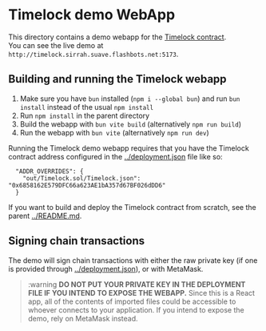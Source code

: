 # Timelock demo WebApp

This directory contains a demo webapp for the [Timelock contract](../src/examples/Timelock.sol).  
You can see the live demo at `http://timelock.sirrah.suave.flashbots.net:5173`.  

## Building and running the Timelock webapp

1. Make sure you have `bun` installed (`npm i --global bun`) and run `bun install` instead of the usual `npm install`
2. Run `npm install` in the parent directory
3. Build the webapp with `bun vite build` (alternatively `npm run build`)
4. Run the webapp with `bun vite` (alternatively `npm run dev`)

Running the Timelock demo webapp requires that you have the Timelock contract address configured in the [../deployment.json](../deployment.json) file like so:
```
  "ADDR_OVERRIDES": {
    "out/Timelock.sol/Timelock.json": "0x6858162E579DFC66a623AE1bA357d67BF026dDD6"
  }
```

If you want to build and deploy the Timelock contract from scratch, see the parent [../README.md](../README.md).  

## Signing chain transactions

The demo will sign chain transactions with either the raw private key (if one is provided through [../deployment.json](../deployment.json)), or with MetaMask.  
> :warning **DO NOT PUT YOUR PRIVATE KEY IN THE DEPLOYMENT FILE IF YOU INTEND TO EXPOSE THE WEBAPP.** Since this is a React app, all of the contents of imported files could be accessible to whoever connects to your application. If you intend to expose the demo, rely on MetaMask instead.
